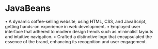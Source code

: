 # JavaBeans
• A dynamic coffee-selling website, using HTML, CSS, and JavaScript, getting hands-on experience in web development.
• Employed user interface that adhered to modern design trends such as minimalist layouts and intuitive navigation.
• Crafted a distinctive logo that encapsulated the essence of the brand, enhancing its recognition and user engagement.
